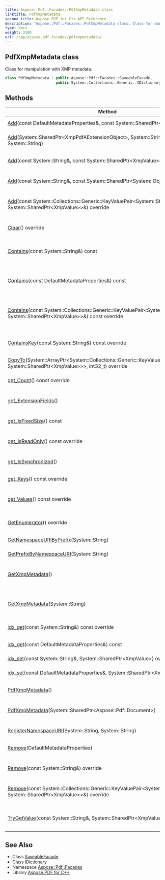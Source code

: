 ```yaml
---
title: Aspose::Pdf::Facades::PdfXmpMetadata class
linktitle: PdfXmpMetadata
second_title: Aspose.PDF for C++ API Reference
description: 'Aspose::Pdf::Facades::PdfXmpMetadata class. Class for manipulation with XMP metadata in C++.'
type: docs
weight: 3100
url: /cpp/aspose.pdf.facades/pdfxmpmetadata/
---
```

## PdfXmpMetadata class


Class for manipulation with XMP metadata.

```cpp
class PdfXmpMetadata : public Aspose::Pdf::Facades::SaveableFacade,
                       public System::Collections::Generic::IDictionary<System::String, System::SharedPtr<XmpValue>>
```

## Methods

| Method | Description |
| --- | --- |
| [Add](./add/)(const DefaultMetadataProperties\&, const System::SharedPtr\<XmpValue\>\&) | Adds value to XMP metadata. |
| [Add](./add/)(System::SharedPtr\<XmpPdfAExtensionObject\>, System::String, System::String, System::String) | Adds extension field into metadata. |
| [Add](./add/)(const System::String\&, const System::SharedPtr\<XmpValue\>\&) override | Adds new element to the dictionary object. |
| [Add](./add/)(const System::String\&, const System::SharedPtr\<System::Object\>\&) | Adds new element to the dictionary object. |
| [Add](./add/)(const System::Collections::Generic::KeyValuePair\<System::String, System::SharedPtr\<XmpValue\>\>\&) override | Adds pair with key and value into the dictionary. |
| [Clear](./clear/)() override | Removes all elements from the object. |
| [Contains](./contains/)(const System::String\&) const | Checks if dictionary contains the specified key. |
| [Contains](./contains/)(const DefaultMetadataProperties\&) const | Checks if dictionary contains the specified property. |
| [Contains](./contains/)(const System::Collections::Generic::KeyValuePair\<System::String, System::SharedPtr\<XmpValue\>\>\&) const override | Checks does specified key-value pair is contained in the dictionary. |
| [ContainsKey](./containskey/)(const System::String\&) const override | Determines does this dictionary contasins specified key. |
| [CopyTo](./copyto/)(System::ArrayPtr\<System::Collections::Generic::KeyValuePair\<System::String, System::SharedPtr\<XmpValue\>\>\>, int32_t) override | Copy metadata into array. |
| [get_Count](./get_count/)() const override | Gets count if items in the collection. |
| [get_ExtensionFields](./get_extensionfields/)() | Gets the dictionary of extension fields. |
| [get_IsFixedSize](./get_isfixedsize/)() const | Returns true is collection has fixed size. |
| [get_IsReadOnly](./get_isreadonly/)() const override | Returns true if collection is read-only. |
| [get_IsSynchronized](./get_issynchronized/)() | Returns true if collection is synchronized. |
| [get_Keys](./get_keys/)() const override | Gets keys from the dictionary. |
| [get_Values](./get_values/)() const override | Gets the collection of values in dictionary. |
| [GetEnumerator](./getenumerator/)() override | Gets enumerator object of the dictionary. |
| [GetNamespaceURIByPrefix](./getnamespaceuribyprefix/)(System::String) | Gets namespace URI by prefix. |
| [GetPrefixByNamespaceURI](./getprefixbynamespaceuri/)(System::String) | Gets the prefix by namespace URI. |
| [GetXmpMetadata](./getxmpmetadata/)() | Get the XmpMetadata of the input pdf in a xml format. |
| [GetXmpMetadata](./getxmpmetadata/)(System::String) | Get a part of the XmpMetadata of the input pdf according to a meta name. |
| [idx_get](./idx_get/)(const System::String\&) const override | Gets value by key. |
| [idx_get](./idx_get/)(const DefaultMetadataProperties\&) const | Gets value of XMP metadata by key. |
| [idx_set](./idx_set/)(const System::String\&, System::SharedPtr\<XmpValue\>) override | Sets value by key. |
| [idx_set](./idx_set/)(const DefaultMetadataProperties\&, System::SharedPtr\<XmpValue\>) | Gets value of XMP metadata by key. |
| [PdfXmpMetadata](./pdfxmpmetadata/)() | Constructor for [PdfXmpMetadata](./). |
| [PdfXmpMetadata](./pdfxmpmetadata/)(System::SharedPtr\<Aspose::Pdf::Document\>) | Initializes new [PdfXmpMetadata](./) object on base of the *document* . |
| [RegisterNamespaceURI](./registernamespaceuri/)(System::String, System::String) | Registers the namespace URI. |
| [Remove](./remove/)(DefaultMetadataProperties) | Removes element with specified key. |
| [Remove](./remove/)(const System::String\&) override | Removes key from the dictionary. |
| [Remove](./remove/)(const System::Collections::Generic::KeyValuePair\<System::String, System::SharedPtr\<XmpValue\>\>\&) override | Removes key/value pair from the collection. |
| [TryGetValue](./trygetvalue/)(const System::String\&, System::SharedPtr\<XmpValue\>\&) const override | Tries to find key in the dictionary and retreives value if found. |
## See Also

* Class [SaveableFacade](../saveablefacade/)
* Class [IDictionary](../../system.collections.generic/idictionary/)
* Namespace [Aspose::Pdf::Facades](../)
* Library [Aspose.PDF for C++](../../)
